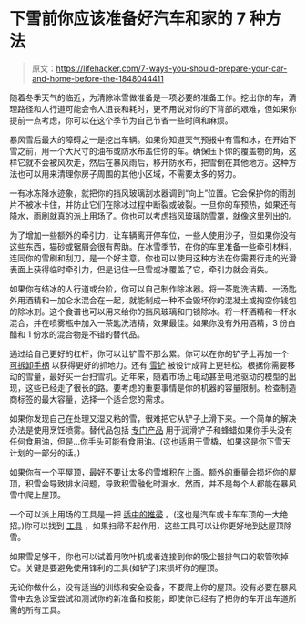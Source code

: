 # 下雪前你应该准备好汽车和家的 7 种方法

> 原文：<https://lifehacker.com/7-ways-you-should-prepare-your-car-and-home-before-the-1848044411>

随着冬季天气的临近，为清除冰雪做准备是一项必要的准备工作。挖出你的车，清理路径和人行道可能会令人沮丧和耗时，更不用说对你的下背部的艰难，但如果你提前一点考虑，你可以在这个季节为自己节省一些时间和麻烦。

暴风雪后最大的障碍之一是挖出车辆。如果你知道天气预报中有雪和冰，在开始下雪之前，用一个大尺寸的油布或防水布盖住你的车。确保压下你的覆盖物的角，这样它就不会被风吹走，然后在暴风雨后，移开防水布，把雪倒在其他地方。这种方法也可以用来清理你房子周围的其他小区域，不需要太多的努力。

一有冰冻降水迹象，就把你的挡风玻璃刮水器调到“向上”位置。它会保护你的雨刮片不被冰卡住，并防止它们在除冰过程中断裂或破裂。一旦你的车预热，如果还有降水，雨刷就真的派上用场了。你也可以考虑挡风玻璃防雪罩，就像这里列出的。

为了增加一些额外的牵引力，让车辆离开停车位，一些人使用沙子，但如果你没有这些东西，猫砂或锯屑会很有帮助。在冰雪季节，在你的车里准备一些牵引材料，连同你的雪刷和刮刀，是一个好主意。你也可以使用这种方法在你需要行走的光滑表面上获得临时牵引力，但是记住一旦雪或冰覆盖了它，牵引力就会消失。

如果你有结冰的人行道或台阶，你可以自己制作除冰器。将一茶匙洗洁精、一汤匙外用酒精和一加仑水混合在一起，就能制成一种不会毁坏你的混凝土或掏空你钱包的除冰剂。这个食谱也可以用来给你的挡风玻璃和门锁除冰。将一杯酒精和一杯水混合，并在喷雾瓶中加入一茶匙洗洁精，效果最佳。如果你没有外用酒精，3 份白醋和 1 份水的混合物是不错的替代品。

通过给自己更好的杠杆，你可以让铲雪不那么累。你可以在你的铲子上再加一个 [可拆卸手柄](https://www.acehardware.com/departments/lawn-and-garden/snow-removal-and-equipment/snow-shovels-and-pushers/7465958?store=17570&gclid=CjwKCAiAm7OMBhAQEiwArvGi3EWTGNXRN5-JLg8cCANNuo91ASKgI-3cK6ayRosNXTzlsoBcmLxfnRoCqrwQAvD_BwE&gclsrc=aw.ds) 以获得更好的抓地力。还有 [雪铲](https://www.lowes.com/pd/True-Temper-23-5-in-Poly-Snow-Shovel-with-55-in-Steel-Handle/50288463?irclickid=StMyDgwVOxyIWfQSfeyDyzh9UkGxSc1FRxtMwo0&irgwc=1&cm_mmc=aff-_-c-_-prd-_-mdv-_-gdy-_-all-_-0-_-197432-_-0) 被设计成背上更轻松。根据你需要移动的雪量，最好买一台扫雪机。近年来，随着市场上电动甚至电池驱动的模型的出现，这些已经走了很长的路。要考虑的重要事情是你的机器的容量限制。检查制造商标签的最大容量，选择一个适合您的需求。

如果你发现自己在处理又湿又粘的雪，很难把它从铲子上滑下来。一个简单的解决办法是使用烹饪喷雾。替代品包括 [专门产品](https://www.acehardware.com/departments/automotive-rv-and-marine/fluids-and-lubrication/motor-oils/7226053?store=15952&gclid=CjwKCAiAm7OMBhAQEiwArvGi3CpGq5UdUiT6F7nCoHgJsbCOeqjWUj6V9gLSDUi1R_yj2fTmeySF9RoCm4wQAvD_BwE&gclsrc=aw.ds) 用于润滑铲子和蜂蜡如果你手头没有任何食用油，但是...你手头可能有食用油。(这也适用于雪橇，如果这是你下雪天计划的一部分的话。)

如果你有一个平屋顶，最好不要让太多的雪堆积在上面。额外的重量会损坏你的屋顶，积雪会导致排水问题，导致积雪融化时漏水。然而，并不是每个人都能在暴风雪中爬上屋顶。

一个可以派上用场的工具是一把 [适中的推帚](https://lifehacker.com/use-a-push-broom-for-light-snow-instead-of-a-shovel-1846306234) 。(这也是汽车或卡车车顶的一大绝招。)你可以找到 [工具](https://www.homedepot.com/p/20-ft-Aluminum-Handle-Roof-Rake-745131209471/315870121?source=shoppingads&locale=en-US) ，如果扫帚不起作用，这些工具可以让你更好地到达屋顶除雪。

如果雪足够干，你也可以试着用吹叶机或者连接到你的吸尘器排气口的软管吹掉它。关键是要避免使用锋利的工具(如铲子)来损坏你的屋顶。

无论你做什么，没有适当的训练和安全设备，不要爬上你的屋顶。没有必要在暴风雪中去急诊室尝试和测试你的新准备和技能，即使你已经有了把你的车开出车道所需的所有工具。